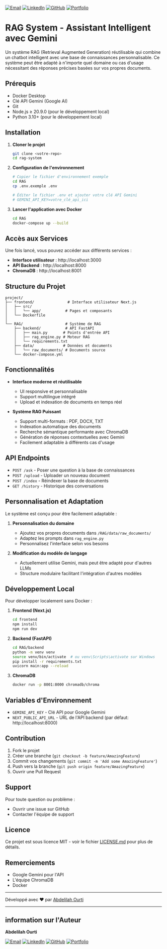 [![Email](https://img.shields.io/badge/Email-Contact-red)](mailto:abdelilahourti@gmail.com)
[![LinkedIn](https://img.shields.io/badge/LinkedIn-Connect-blue)](https://www.linkedin.com/in/abdelilah-ourti-a529412a8)
[![GitHub](https://img.shields.io/badge/GitHub-Profile-black)](https://github.com/abdelilah04116)
[![Portfolio](https://img.shields.io/badge/Portfolio-Visit-orange)](https://abdelilah04116.github.io/)

#  RAG System - Assistant Intelligent avec Gemini

Un système RAG (Retrieval Augmented Generation) réutilisable qui combine un chatbot intelligent avec une base de connaissances personnalisable. Ce système peut être adapté à n'importe quel domaine ou cas d'usage nécessitant des réponses précises basées sur vos propres documents.

##  Prérequis

- Docker Desktop
- Clé API Gemini (Google AI)
- Git
- Node.js ≥ 20.9.0 (pour le développement local)
- Python 3.10+ (pour le développement local)

##  Installation

1. **Cloner le projet**
   ```bash
   git clone <votre-repo>
   cd rag-system
   ```

2. **Configuration de l'environnement**
   ```bash
   # Copier le fichier d'environnement exemple
   cd RAG
   cp .env.exemple .env
   
   # Éditer le fichier .env et ajouter votre clé API Gemini
   # GEMINI_API_KEY=votre_clé_api_ici
   ```

3. **Lancer l'application avec Docker**
   ```bash
   cd RAG
   docker-compose up --build
   ```

##  Accès aux Services

Une fois lancé, vous pouvez accéder aux différents services :

- **Interface utilisateur** : http://localhost:3000
- **API Backend** : http://localhost:8000
- **ChromaDB** : http://localhost:8001

##  Structure du Projet

```
project/
├── frontend/               # Interface utilisateur Next.js
│   ├── src/
│   │   └── app/           # Pages et composants
│   └── Dockerfile
│
└── RAG/                   # Système de RAG
    ├── backend/           # API FastAPI
    │   ├── main.py       # Points d'entrée API
    │   ├── rag_engine.py # Moteur RAG
    │   └── requirements.txt
    ├── data/             # Données et documents
    │   └── raw_documents/ # Documents source
    └── docker-compose.yml
```

##  Fonctionnalités

- **Interface moderne et réutilisable**
  - UI responsive et personnalisable
  - Support multilingue intégré
  - Upload et indexation de documents en temps réel

- **Système RAG Puissant**
  - Support multi-formats : PDF, DOCX, TXT
  - Indexation automatique des documents
  - Recherche sémantique performante avec ChromaDB
  - Génération de réponses contextuelles avec Gemini
  - Facilement adaptable à différents cas d'usage

##  API Endpoints

- `POST /ask` - Poser une question à la base de connaissances
- `POST /upload` - Uploader un nouveau document
- `POST /index` - Réindexer la base de documents
- `GET /history` - Historique des conversations

##  Personnalisation et Adaptation

Le système est conçu pour être facilement adaptable :

1. **Personnalisation du domaine**
   - Ajoutez vos propres documents dans `/RAG/data/raw_documents/`
   - Adaptez les prompts dans `rag_engine.py`
   - Personnalisez l'interface selon vos besoins

2. **Modification du modèle de langage**
   - Actuellement utilise Gemini, mais peut être adapté pour d'autres LLMs
   - Structure modulaire facilitant l'intégration d'autres modèles

##  Développement Local

Pour développer localement sans Docker :

1. **Frontend (Next.js)**
   ```bash
   cd frontend
   npm install
   npm run dev
   ```

2. **Backend (FastAPI)**
   ```bash
   cd RAG/backend
   python -m venv venv
   source venv/bin/activate  # ou venv\Scripts\activate sur Windows
   pip install -r requirements.txt
   uvicorn main:app --reload
   ```

3. **ChromaDB**
   ```bash
   docker run -p 8001:8000 chromadb/chroma
   ```

##  Variables d'Environnement

- `GEMINI_API_KEY` - Clé API pour Google Gemini
- `NEXT_PUBLIC_API_URL` - URL de l'API backend (par défaut: http://localhost:8000)

##  Contribution

1. Fork le projet
2. Créer une branche (`git checkout -b feature/AmazingFeature`)
3. Commit vos changements (`git commit -m 'Add some AmazingFeature'`)
4. Push vers la branche (`git push origin feature/AmazingFeature`)
5. Ouvrir une Pull Request

##  Support

Pour toute question ou problème :
- Ouvrir une issue sur GitHub
- Contacter l'équipe de support

##  Licence

Ce projet est sous licence MIT - voir le fichier [LICENSE.md](LICENSE.md) pour plus de détails.

##  Remerciements

- Google Gemini pour l'API
- L'équipe ChromaDB
- Docker
---

Développé avec ❤️ par [Abdelilah Ourti](https://github.com/abdelilah04116)

--------------------

## information sur l'Auteur 

**Abdelilah Ourti**

[![Email](https://img.shields.io/badge/Email-Contact-red)](mailto:abdelilahourti@gmail.com)
[![LinkedIn](https://img.shields.io/badge/LinkedIn-Connect-blue)](https://www.linkedin.com/in/abdelilah-ourti-a529412a8)
[![GitHub](https://img.shields.io/badge/GitHub-Profile-black)](https://github.com/abdelilah04116)
[![Portfolio](https://img.shields.io/badge/Portfolio-Visit-orange)](https://abdelilah04116.github.io/)

